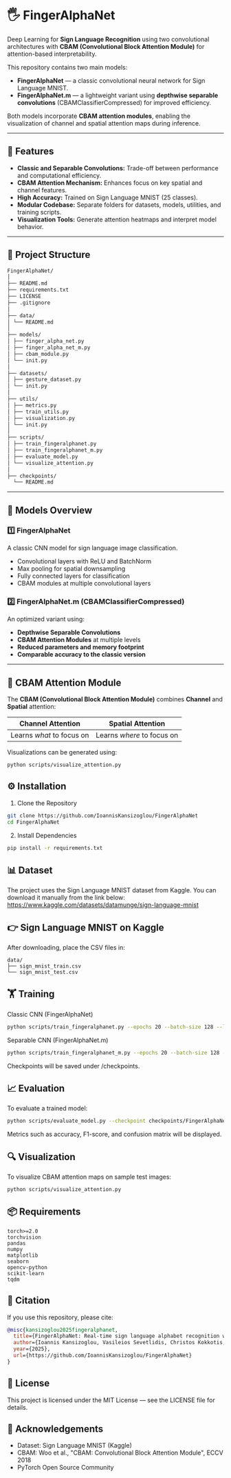 # 🖐️ FingerAlphaNet

Deep Learning for **Sign Language Recognition** using two convolutional architectures with **CBAM (Convolutional Block Attention Module)** for attention-based interpretability.

This repository contains two main models:
- **FingerAlphaNet** — a classic convolutional neural network for Sign Language MNIST.
- **FingerAlphaNet.m** — a lightweight variant using **depthwise separable convolutions** (CBAMClassifierCompressed) for improved efficiency.

Both models incorporate **CBAM attention modules**, enabling the visualization of channel and spatial attention maps during inference.

---

## 🚀 Features

- **Classic and Separable Convolutions:** Trade-off between performance and computational efficiency.
- **CBAM Attention Mechanism:** Enhances focus on key spatial and channel features.
- **High Accuracy:** Trained on Sign Language MNIST (25 classes).
- **Modular Codebase:** Separate folders for datasets, models, utilities, and training scripts.
- **Visualization Tools:** Generate attention heatmaps and interpret model behavior.

---

## 📂 Project Structure

```markdown
FingerAlphaNet/
│
├── README.md
├── requirements.txt
├── LICENSE
├── .gitignore
│
├── data/
│ └── README.md
│
├── models/
│ ├── finger_alpha_net.py
│ ├── finger_alpha_net_m.py
│ ├── cbam_module.py
│ └── init.py
│
├── datasets/
│ ├── gesture_dataset.py
│ └── init.py
│
├── utils/
│ ├── metrics.py
│ ├── train_utils.py
│ ├── visualization.py
│ └── init.py
│
├── scripts/
│ ├── train_fingeralphanet.py
│ ├── train_fingeralphanet_m.py
│ ├── evaluate_model.py
│ └── visualize_attention.py
│
├── checkpoints/
  └── README.md
```

---

## 🧩 Models Overview

### **1️⃣ FingerAlphaNet**
A classic CNN model for sign language image classification.
- Convolutional layers with ReLU and BatchNorm  
- Max pooling for spatial downsampling  
- Fully connected layers for classification
- CBAM modules at multiple convolutional layers  

### **2️⃣ FingerAlphaNet.m (CBAMClassifierCompressed)**
An optimized variant using:
- **Depthwise Separable Convolutions**  
- **CBAM Attention Modules** at multiple levels  
- **Reduced parameters and memory footprint**  
- **Comparable accuracy to the classic version**

---

## 🧠 CBAM Attention Module

The **CBAM (Convolutional Block Attention Module)** combines **Channel** and **Spatial** attention:

| Channel Attention | Spatial Attention |
|--------------------|------------------|
| Learns *what* to focus on | Learns *where* to focus on |

Visualizations can be generated using:
```bash
python scripts/visualize_attention.py
```

## ⚙️ Installation
1. Clone the Repository
```bash
git clone https://github.com/IoannisKansizoglou/FingerAlphaNet
cd FingerAlphaNet
```

2. Install Dependencies
```bash
pip install -r requirements.txt
```
## 📊 Dataset

The project uses the Sign Language MNIST dataset from Kaggle.
You can download it manually from the link below:
https://www.kaggle.com/datasets/datamunge/sign-language-mnist

## 👉 Sign Language MNIST on Kaggle

After downloading, place the CSV files in:

```text
data/
├── sign_mnist_train.csv
└── sign_mnist_test.csv
```

## 🏋️ Training
Classic CNN (FingerAlphaNet)
```bash
python scripts/train_fingeralphanet.py --epochs 20 --batch-size 128 --lr 1e-3
```

Separable CNN (FingerAlphaNet.m)
```bash
python scripts/train_fingeralphanet_m.py --epochs 20 --batch-size 128 --lr 1e-3
```

Checkpoints will be saved under /checkpoints.

## 📈 Evaluation

To evaluate a trained model:

```bash
python scripts/evaluate_model.py --checkpoint checkpoints/FingerAlphaNetM_epoch20.pth.tar
```

Metrics such as accuracy, F1-score, and confusion matrix will be displayed.

## 🔍 Visualization

To visualize CBAM attention maps on sample test images:

```bash
python scripts/visualize_attention.py
```

## 📦 Requirements
```text
torch>=2.0
torchvision
pandas
numpy
matplotlib
seaborn
opencv-python
scikit-learn
tqdm
```

## 🧾 Citation

If you use this repository, please cite:

```bibtex
@misc{kansizoglou2025fingeralphanet,
  title={FingerAlphaNet: Real-time sign language alphabet recognition with attention-enhanced convolutional neural networks for inclusive human-computer interaction},
  author={Ioannis Kansizoglou, Vasileios Sevetlidis, Christos Kokkotis, Antonios Gasteratos},
  year={2025},
  url={https://github.com/IoannisKansizoglou/FingerAlphaNet}
}
```
## 🧰 License

This project is licensed under the MIT License — see the LICENSE file for details.

## 🌟 Acknowledgements

* Dataset: Sign Language MNIST (Kaggle)
* CBAM: Woo et al., "CBAM: Convolutional Block Attention Module", ECCV 2018
* PyTorch Open Source Community

